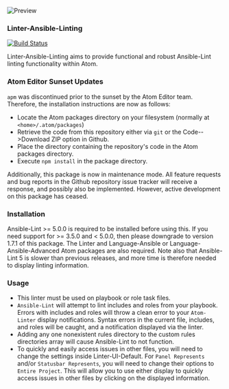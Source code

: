 ![Preview](https://raw.githubusercontent.com/mschuchard/linter-ansible-linting/master/linter_ansible_linting.png)

### Linter-Ansible-Linting
[![Build Status](https://travis-ci.com/mschuchard/linter-ansible-linting.svg?branch=master)](https://travis-ci.com/mschuchard/linter-ansible-linting)

Linter-Ansible-Linting aims to provide functional and robust Ansible-Lint linting functionality within Atom.

### Atom Editor Sunset Updates

`apm` was discontinued prior to the sunset by the Atom Editor team. Therefore, the installation instructions are now as follows:

- Locate the Atom packages directory on your filesystem (normally at `<home>/.atom/packages`)
- Retrieve the code from this repository either via `git` or the Code-->Download ZIP option in Github.
- Place the directory containing the repository's code in the Atom packages directory.
- Execute `npm install` in the package directory.

Additionally, this package is now in maintenance mode. All feature requests and bug reports in the Github repository issue tracker will receive a response, and possibly also be implemented. However, active development on this package has ceased.

### Installation
Ansible-Lint >= 5.0.0 is required to be installed before using this. If you need support for >= 3.5.0 and < 5.0.0, then please downgrade to version 1.7.1 of this package. The Linter and Language-Ansible or Language-Ansible-Advanced Atom packages are also required. Note also that Ansible-Lint 5 is slower than previous releases, and more time is therefore needed to display linting information.

### Usage
- This linter must be used on playbook or role task files.
- `Ansible-Lint` will attempt to lint includes and roles from your playbook. Errors with includes and roles will throw a clean error to your `Atom-Linter` display notifications. Syntax errors in the current file, includes, and roles will be caught, and a notification displayed via the linter.
- Adding any one nonexistent rules directory to the custom rules directories array will cause Ansible-Lint to not function.
- To quickly and easily access issues in other files, you will need to change the settings inside Linter-UI-Default. For `Panel Represents` and/or `Statusbar Represents`, you will need to change their options to `Entire Project`. This will allow you to use either display to quickly access issues in other files by clicking on the displayed information.
